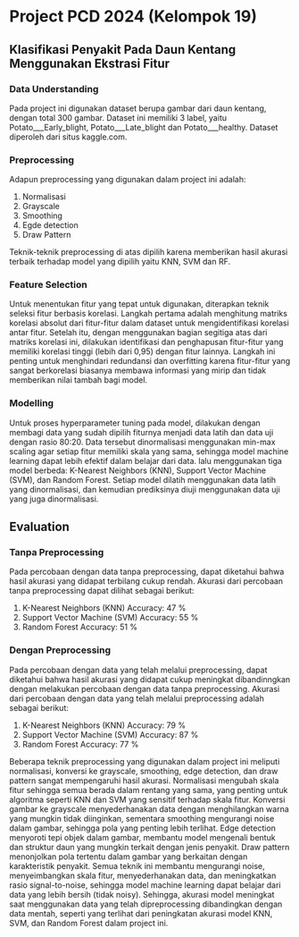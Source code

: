 # Project PCD 2024 (Kelompok 19)

## Klasifikasi Penyakit Pada Daun Kentang Menggunakan Ekstrasi Fitur

### Data Understanding

Pada project ini digunakan dataset berupa gambar dari daun kentang, dengan total 300 gambar. Dataset ini memiliki 3 label, yaitu Potato___Early_blight, Potato___Late_blight dan Potato___healthy. Dataset diperoleh dari situs kaggle.com. 

### Preprocessing
Adapun preprocessing yang digunakan dalam project ini adalah:
1. Normalisasi
2. Grayscale
3. Smoothing
4. Egde detection
5. Draw Pattern

Teknik-teknik preprocessing di atas dipilih karena memberikan hasil akurasi terbaik terhadap model yang dipilih yaitu KNN, SVM dan RF.

### Feature Selection

Untuk menentukan fitur yang tepat untuk digunakan, diterapkan teknik seleksi fitur berbasis korelasi. Langkah pertama adalah menghitung matriks korelasi absolut dari fitur-fitur dalam dataset untuk mengidentifikasi korelasi antar fitur. Setelah itu, dengan menggunakan bagian segitiga atas dari matriks korelasi ini, dilakukan identifikasi dan penghapusan fitur-fitur yang memiliki korelasi tinggi (lebih dari 0,95) dengan fitur lainnya. Langkah ini penting untuk menghindari redundansi dan overfitting karena fitur-fitur yang sangat berkorelasi biasanya membawa informasi yang mirip dan tidak memberikan nilai tambah bagi model.     

### Modelling

Untuk proses hyperparameter tuning pada model, dilakukan dengan membagi data yang sudah dipilih fiturnya menjadi data latih dan data uji dengan rasio 80:20. Data tersebut dinormalisasi menggunakan min-max scaling agar setiap fitur memiliki skala yang sama, sehingga model machine learning dapat lebih efektif dalam belajar dari data. lalu menggunakan tiga model berbeda: K-Nearest Neighbors (KNN), Support Vector Machine (SVM), dan Random Forest. Setiap model dilatih menggunakan data latih yang dinormalisasi, dan kemudian prediksinya diuji menggunakan data uji yang juga dinormalisasi.

## Evaluation
### Tanpa Preprocessing
Pada percobaan dengan data tanpa preprocessing, dapat diketahui bahwa hasil akurasi yang didapat terbilang cukup rendah. Akurasi dari percobaan tanpa preprocessing dapat dilihat sebagai berikut:
1. K-Nearest Neighbors (KNN) Accuracy: 47 %
2. Support Vector Machine (SVM) Accuracy: 55 %
3. Random Forest Accuracy: 51 %

### Dengan Preprocessing

Pada percobaan dengan data yang telah melalui preprocessing, dapat diketahui bahwa hasil akurasi yang didapat cukup meningkat dibandinngkan dengan melakukan percobaan dengan data tanpa preprocessing. Akurasi dari percobaan dengan data yang telah melalui preprocessing adalah sebagai berikut:
1. K-Nearest Neighbors (KNN) Accuracy: 79 %
2. Support Vector Machine (SVM) Accuracy: 87 %
3. Random Forest Accuracy: 77 %

Beberapa teknik preprocessing yang digunakan dalam project ini meliputi normalisasi, konversi ke grayscale, smoothing, edge detection, dan draw pattern sangat mempengaruhi hasil akurasi. Normalisasi mengubah skala fitur sehingga semua berada dalam rentang yang sama, yang penting untuk algoritma seperti KNN dan SVM yang sensitif terhadap skala fitur. Konversi gambar ke grayscale menyederhanakan data dengan menghilangkan warna yang mungkin tidak diinginkan, sementara smoothing mengurangi noise dalam gambar, sehingga pola yang penting lebih terlihat. Edge detection menyoroti tepi objek dalam gambar, membantu model mengenali bentuk dan struktur daun yang mungkin terkait dengan jenis penyakit. Draw pattern menonjolkan pola tertentu dalam gambar yang berkaitan dengan karakteristik penyakit. Semua teknik ini membantu mengurangi noise, menyeimbangkan skala fitur, menyederhanakan data, dan meningkatkan rasio signal-to-noise, sehingga model machine learning dapat belajar dari data yang lebih bersih (tidak noisy). Sehingga, akurasi model meningkat saat menggunakan data yang telah dipreprocessing dibandingkan dengan data mentah, seperti yang terlihat dari peningkatan akurasi model KNN, SVM, dan Random Forest dalam project ini.






